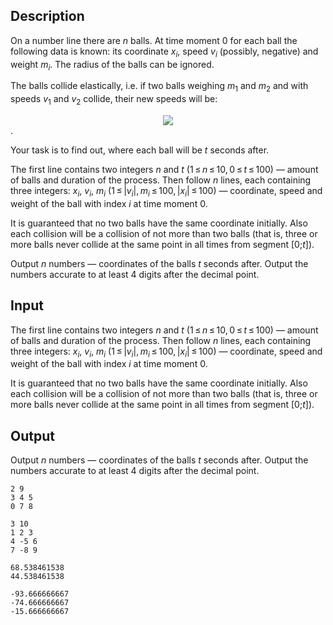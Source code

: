 ## Description

<div><p>On a number line there are <span class="tex-span"><i>n</i></span> balls. At time moment <span class="tex-span">0</span> for each ball the following data is known: its coordinate <span class="tex-span"><i>x</i><sub class="lower-index"><i>i</i></sub></span>, speed <span class="tex-span"><i>v</i><sub class="lower-index"><i>i</i></sub></span> (possibly, negative) and weight <span class="tex-span"><i>m</i><sub class="lower-index"><i>i</i></sub></span>. The radius of the balls can be ignored.</p><p>The balls collide elastically, i.e. if two balls weighing <span class="tex-span"><i>m</i><sub class="lower-index">1</sub></span> and <span class="tex-span"><i>m</i><sub class="lower-index">2</sub></span> and with speeds <span class="tex-span"><i>v</i><sub class="lower-index">1</sub></span> and <span class="tex-span"><i>v</i><sub class="lower-index">2</sub></span> collide, their new speeds will be: </p><center class="tex-equation"><img align="middle" class="tex-formula" src="file://Zi7da5me.png" style="max-width: 100.0%;max-height: 100.0%;"></center>.<p>Your task is to find out, where each ball will be <span class="tex-span"><i>t</i></span> seconds after.</p></div><div class="input-specification"><p>The first line contains two integers <span class="tex-span"><i>n</i></span> and <span class="tex-span"><i>t</i></span> (<span class="tex-span">1 ≤ <i>n</i> ≤ 10, 0 ≤ <i>t</i> ≤ 100</span>) — amount of balls and duration of the process. Then follow <span class="tex-span"><i>n</i></span> lines, each containing three integers: <span class="tex-span"><i>x</i><sub class="lower-index"><i>i</i></sub></span>, <span class="tex-span"><i>v</i><sub class="lower-index"><i>i</i></sub></span>, <span class="tex-span"><i>m</i><sub class="lower-index"><i>i</i></sub></span> (<span class="tex-span">1 ≤ |<i>v</i><sub class="lower-index"><i>i</i></sub>|, <i>m</i><sub class="lower-index"><i>i</i></sub> ≤ 100, |<i>x</i><sub class="lower-index"><i>i</i></sub>| ≤ 100</span>) — coordinate, speed and weight of the ball with index <span class="tex-span"><i>i</i></span> at time moment <span class="tex-span">0</span>.</p><p>It is guaranteed that no two balls have the same coordinate initially. Also each collision will be a collision of not more than two balls (that is, three or more balls never collide at the same point in all times from segment <span class="tex-span">[0;<i>t</i>]</span>).</p></div><div class="output-specification"><p>Output <span class="tex-span"><i>n</i></span> numbers — coordinates of the balls <span class="tex-span"><i>t</i></span> seconds after. Output the numbers accurate to at least 4 digits after the decimal point.</p></div>

## Input

<p>The first line contains two integers <span class="tex-span"><i>n</i></span> and <span class="tex-span"><i>t</i></span> (<span class="tex-span">1 ≤ <i>n</i> ≤ 10, 0 ≤ <i>t</i> ≤ 100</span>) — amount of balls and duration of the process. Then follow <span class="tex-span"><i>n</i></span> lines, each containing three integers: <span class="tex-span"><i>x</i><sub class="lower-index"><i>i</i></sub></span>, <span class="tex-span"><i>v</i><sub class="lower-index"><i>i</i></sub></span>, <span class="tex-span"><i>m</i><sub class="lower-index"><i>i</i></sub></span> (<span class="tex-span">1 ≤ |<i>v</i><sub class="lower-index"><i>i</i></sub>|, <i>m</i><sub class="lower-index"><i>i</i></sub> ≤ 100, |<i>x</i><sub class="lower-index"><i>i</i></sub>| ≤ 100</span>) — coordinate, speed and weight of the ball with index <span class="tex-span"><i>i</i></span> at time moment <span class="tex-span">0</span>.</p><p>It is guaranteed that no two balls have the same coordinate initially. Also each collision will be a collision of not more than two balls (that is, three or more balls never collide at the same point in all times from segment <span class="tex-span">[0;<i>t</i>]</span>).</p>

## Output

<p>Output <span class="tex-span"><i>n</i></span> numbers — coordinates of the balls <span class="tex-span"><i>t</i></span> seconds after. Output the numbers accurate to at least 4 digits after the decimal point.</p>





```input1
2 9
3 4 5
0 7 8

```




```input2
3 10
1 2 3
4 -5 6
7 -8 9

```




```output1
68.538461538
44.538461538

```




```output2
-93.666666667
-74.666666667
-15.666666667

```


